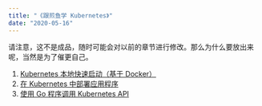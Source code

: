 ```yaml
---
title: "《跟煎鱼学 Kubernetes》"
date: "2020-05-16"
---
```


请注意，这不是成品，随时可能会对以前的章节进行修改。那么为什么要放出来呢，当然是为了催更自己。

1. [Kubernetes 本地快速启动（基于 Docker）](/posts/kubernetes/2020-05-01-install)
2. [在 Kubernetes 中部署应用程序](/posts/kubernetes/2020-05-03-deployment)
3. [使用 Go 程序调用 Kubernetes API](/posts/kubernetes/2020-05-10-api)